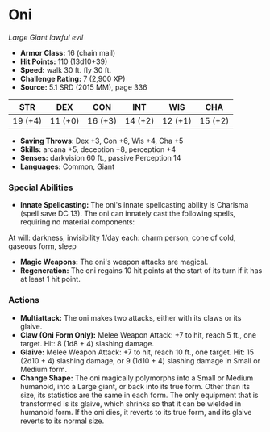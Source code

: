 # Oni

*Large* *Giant* *lawful evil*

- **Armor Class:** 16 (chain mail)
- **Hit Points:** 110 (13d10+39)
- **Speed:** walk 30 ft. fly 30 ft.
- **Challenge Rating:** 7 (2,900 XP)
- **Source:** 5.1 SRD (2015 MM), page 336

| STR | DEX | CON | INT | WIS | CHA |
| --- | --- | --- | --- | --- | --- |
| 19 (+4) | 11 (+0) | 16 (+3) | 14 (+2) | 12 (+1) | 15 (+2) |

- **Saving Throws**: Dex +3, Con +6, Wis +4, Cha +5
- **Skills:** arcana +5, deception +8, perception +4
- **Senses:** darkvision 60 ft., passive Perception 14
- **Languages:** Common, Giant

### Special Abilities

- **Innate Spellcasting:** The oni's innate spellcasting ability is Charisma (spell save DC 13). The oni can innately cast the following spells, requiring no material components:

At will: darkness, invisibility
1/day each: charm person, cone of cold, gaseous form, sleep
- **Magic Weapons:** The oni's weapon attacks are magical.
- **Regeneration:** The oni regains 10 hit points at the start of its turn if it has at least 1 hit point.

### Actions

- **Multiattack:** The oni makes two attacks, either with its claws or its glaive.
- **Claw (Oni Form Only):** Melee Weapon Attack: +7 to hit, reach 5 ft., one target. Hit: 8 (1d8 + 4) slashing damage.
- **Glaive:** Melee Weapon Attack: +7 to hit, reach 10 ft., one target. Hit: 15 (2d10 + 4) slashing damage, or 9 (1d10 + 4) slashing damage in Small or Medium form.
- **Change Shape:** The oni magically polymorphs into a Small or Medium humanoid, into a Large giant, or back into its true form. Other than its size, its statistics are the same in each form. The only equipment that is transformed is its glaive, which shrinks so that it can be wielded in humanoid form. If the oni dies, it reverts to its true form, and its glaive reverts to its normal size.



